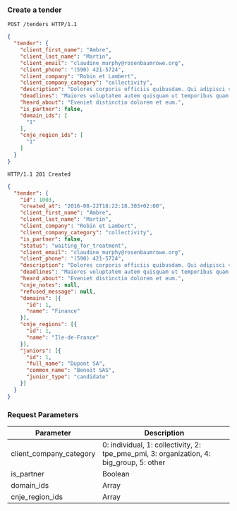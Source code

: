 ### Create a tender

```http
POST /tenders HTTP/1.1
```

```json
{
  "tender": {
    "client_first_name": "Ambre",
    "client_last_name": "Martin",
    "client_email": "claudine_murphy@rosenbaumrowe.org",
    "client_phone": "(590) 421-5724",
    "client_company": "Robin et Lambert",
    "client_company_category": "collectivity",
    "description": "Dolores corporis officiis quibusdam. Qui adipisci voluptas similique molestiae voluptas et. Et asperiores molestiae sunt ipsa eum sed repellat. Laboriosam autem fugiat possimus consequatur reprehenderit optio.",
    "deadlines": "Maiores voluptatem autem quisquam ut temporibus quam ea. Repudiandae dolores nulla minus alias reiciendis. Reiciendis non mollitia et qui iusto. Vitae sit quibusdam.",
    "heard_about": "Eveniet distinctio dolorem et eum.",
    "is_partner": false,
    "domain_ids": [
      "1"
    ],
    "cnje_region_ids": [
      "1"
    ]
  }
}
```

```http
HTTP/1.1 201 Created
```

```json
{
  "tender": {
    "id": 1003,
    "created_at": "2016-08-22T18:22:18.303+02:00",
    "client_first_name": "Ambre",
    "client_last_name": "Martin",
    "client_company": "Robin et Lambert",
    "client_company_category": "collectivity",
    "is_partner": false,
    "status": "waiting_for_treatment",
    "client_email": "claudine_murphy@rosenbaumrowe.org",
    "client_phone": "(590) 421-5724",
    "description": "Dolores corporis officiis quibusdam. Qui adipisci voluptas similique molestiae voluptas et. Et asperiores molestiae sunt ipsa eum sed repellat. Laboriosam autem fugiat possimus consequatur reprehenderit optio.",
    "deadlines": "Maiores voluptatem autem quisquam ut temporibus quam ea. Repudiandae dolores nulla minus alias reiciendis. Reiciendis non mollitia et qui iusto. Vitae sit quibusdam.",
    "heard_about": "Eveniet distinctio dolorem et eum.",
    "cnje_notes": null,
    "refused_message": null,
    "domains": [{
      "id": 1,
      "name": "Finance"
    }],
    "cnje_regions": [{
      "id": 1,
      "name": "Ile-de-France"
    }],
    "juniors": [{
      "id": 1,
      "full_name": "Dupont SA",
      "common_name": "Benoit SAS",
      "junior_type": "candidate"
    }]
  }
}
```


### Request Parameters

Parameter               | Description
----------------------- | ------
client_company_category | 0: individual, 1: collectivity, 2: tpe_pme_pmi, 3: organization, 4: big_group, 5: other
is_partner              | Boolean
domain_ids              | Array<Integer>
cnje_region_ids         | Array<Integer>
